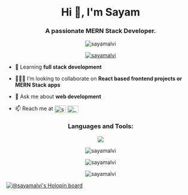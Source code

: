 
<h1 align="center">Hi 👋, I'm Sayam</h1>
<h3 align="center">A passionate MERN Stack Developer.</h3>

<p align="center"> <img src="https://komarev.com/ghpvc/?username=sayamalvi&label=Profile%20views&color=0e75b6&style=flat" alt="sayamalvi" /> </p>

<p align="center"> <a href="https://github.com/ryo-ma/github-profile-trophy"><img src="https://github-profile-trophy.vercel.app/?username=sayamalvi&theme=highcontrast" alt="sayamalvi" /></a> </p>

<!-- - 🔭 I’m currently working on [a dental care website](https://github.com/sayamalvi/alvidentalcare.git) -->

- 🌱 Learning **full stack development**

- 👨🏻‍💻 I’m looking to collaborate on **React based frontend projects or MERN Stack apps**

- 💬 Ask me about **web development**

- 📫 Reach me at <a href="https://linkedin.com/in/sayamalvi" target="blank"><img align="center" src="https://raw.githubusercontent.com/rahuldkjain/github-profile-readme-generator/master/src/images/icons/Social/linked-in-alt.svg" alt="sayamalvi" height="20" width="30" /></a>
<a href="https://instagram.com/_sayammm_" target="blank"><img align="center" src="https://raw.githubusercontent.com/rahuldkjain/github-profile-readme-generator/master/src/images/icons/Social/instagram.svg" alt="_sayammm_" height="20" width="30" /></a>

<h3 align="center">
  Languages and Tools:
</h3>
<p align="center">
  <a href="https://skillicons.dev">
    <img src="https://skillicons.dev/icons?i=html,css,bootstrap,scss,javascript,typescript,react,nextjs,materialui,tailwindcss,nodejs,express,cpp,mongodb,git,docker" />
  </a>
</p>
</p>
<p align="center">
  <img align="center" src="https://github-readme-stats.vercel.app/api/top-langs?username=sayamalvi&show_icons=true&theme=highcontrast&locale=en&layout=compact"
  alt="sayamalvi">
</p>
  <p align="center">
  <img align="center" src="https://github-readme-stats.vercel.app/api?username=sayamalvi&show_icons=true&theme=highcontrast&locale=en"
  alt="sayamalvi" >
 </p>
<p align="center">
  <img align="center" src="https://github-readme-streak-stats.herokuapp.com/?user=sayamalvi&theme=highcontrast"
  alt="sayamalvi" >
</p>

[![@sayamalvi's Holopin board](https://holopin.me/sayamalvi)](https://holopin.io/@sayamalvi)

